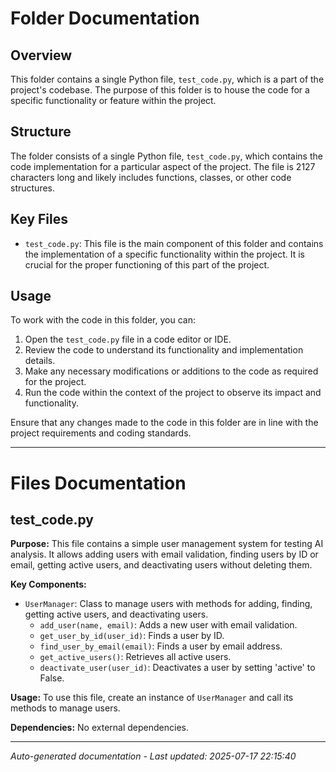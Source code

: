 # Folder Documentation

## Overview
This folder contains a single Python file, `test_code.py`, which is a part of the project's codebase. The purpose of this folder is to house the code for a specific functionality or feature within the project.

## Structure
The folder consists of a single Python file, `test_code.py`, which contains the code implementation for a particular aspect of the project. The file is 2127 characters long and likely includes functions, classes, or other code structures.

## Key Files
- `test_code.py`: This file is the main component of this folder and contains the implementation of a specific functionality within the project. It is crucial for the proper functioning of this part of the project.

## Usage
To work with the code in this folder, you can:
1. Open the `test_code.py` file in a code editor or IDE.
2. Review the code to understand its functionality and implementation details.
3. Make any necessary modifications or additions to the code as required for the project.
4. Run the code within the context of the project to observe its impact and functionality.

Ensure that any changes made to the code in this folder are in line with the project requirements and coding standards.

---

# Files Documentation

## test_code.py

**Purpose:** This file contains a simple user management system for testing AI analysis. It allows adding users with email validation, finding users by ID or email, getting active users, and deactivating users without deleting them.

**Key Components:**
- `UserManager`: Class to manage users with methods for adding, finding, getting active users, and deactivating users.
  - `add_user(name, email)`: Adds a new user with email validation.
  - `get_user_by_id(user_id)`: Finds a user by ID.
  - `find_user_by_email(email)`: Finds a user by email address.
  - `get_active_users()`: Retrieves all active users.
  - `deactivate_user(user_id)`: Deactivates a user by setting 'active' to False.
  
**Usage:** To use this file, create an instance of `UserManager` and call its methods to manage users.

**Dependencies:** No external dependencies.

---
*Auto-generated documentation - Last updated: 2025-07-17 22:15:40*
